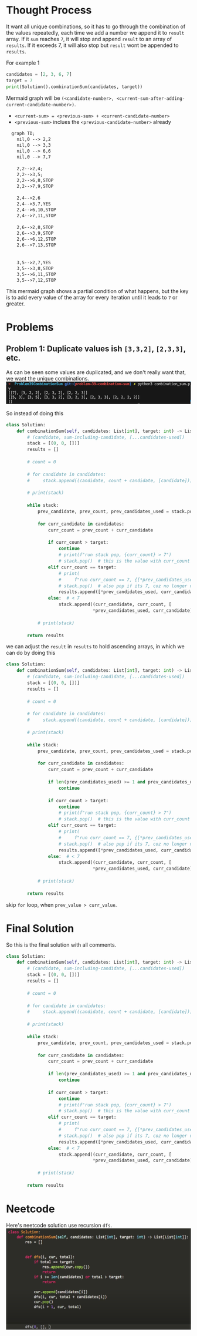 # Thought Process
It want all unique combinations, so it has to go through the combination of the values repeatedly, each time we add a number we append it to `result` array. If it `sum` reaches `7`, it will stop and append `result` to an array of `results`. If it exceeds 7, it will also stop but `result` wont be appended to `results`.

For example 1
```python
candidates = [2, 3, 6, 7]
target = 7
print(Solution().combinationSum(candidates, target))
```

Mermaid graph will be `(<candidate-number>, <current-sum-after-adding-current-candidate-number>)`.
- `<current-sum> = <previous-sum> + <current-candidate-number>`
- `<previous-sum>` inclues the `<previous-candidate-number>` already
```mermaid
  graph TD;
    nil,0 --> 2,2
    nil,0 --> 3,3
    nil,0 --> 6,6
    nil,0 --> 7,7

    2,2-->2,4;
    2,2-->3,5;
    2,2-->6,8,STOP
    2,2-->7,9,STOP

    2,4-->2,6
    2,4-->3,7,YES
    2,4-->6,10,STOP
    2,4-->7,11,STOP

    2,6-->2,8,STOP
    2,6-->3,9,STOP
    2,6-->6,12,STOP
    2,6-->7,13,STOP


    3,5-->2,7,YES
    3,5-->3,8,STOP
    3,5-->6,11,STOP
    3,5-->7,12,STOP
```
This mermaid graph shows a partial condition of what happens, but the key is to add every value of the array for every iteration until it leads to `7` or greater.

# Problems
## Problem 1: Duplicate values ish `[3,3,2]`, `[2,3,3]`, etc.
As can be seen some values are duplicated, and we don't really want that, we want the unique combinations.
![alt text](image.png)

So instead of doing this
```python
class Solution:
    def combinationSum(self, candidates: List[int], target: int) -> List[List[int]]:
        # (candidate, sum-including-candidate, [...candidates-used])
        stack = [(0, 0, [])]
        results = []

        # count = 0

        # for candidate in candidates:
        #     stack.append((candidate, count + candidate, [candidate]))

        # print(stack)

        while stack:
            prev_candidate, prev_count, prev_candidates_used = stack.pop()

            for curr_candidate in candidates:
                curr_count = prev_count + curr_candidate

                if curr_count > target:
                    continue
                    # print(f"run stack pop, {curr_count} > 7")
                    # stack.pop()  # this is the value with curr_count > 7, don't need to continue counting again, and is done after appending
                elif curr_count == target:
                    # print(
                    #     f"run curr_count == 7, {[*prev_candidates_used, curr_candidate]}")
                    # stack.pop()  # also pop if its 7, coz no longer need to count, but can just append to results
                    results.append([*prev_candidates_used, curr_candidate])
                else:  # < 7
                    stack.append((curr_candidate, curr_count, [
                                 *prev_candidates_used, curr_candidate]))

            # print(stack)

        return results
```

we can adjust the `result` in `results` to hold ascending arrays, in which we can do by doing this
```python
class Solution:
    def combinationSum(self, candidates: List[int], target: int) -> List[List[int]]:
        # (candidate, sum-including-candidate, [...candidates-used])
        stack = [(0, 0, [])]
        results = []

        # count = 0

        # for candidate in candidates:
        #     stack.append((candidate, count + candidate, [candidate]))

        # print(stack)

        while stack:
            prev_candidate, prev_count, prev_candidates_used = stack.pop()

            for curr_candidate in candidates:
                curr_count = prev_count + curr_candidate

                if len(prev_candidates_used) >= 1 and prev_candidates_used[-1] > curr_candidate:
                    continue

                if curr_count > target:
                    continue
                    # print(f"run stack pop, {curr_count} > 7")
                    # stack.pop()  # this is the value with curr_count > 7, don't need to continue counting again, and is done after appending
                elif curr_count == target:
                    # print(
                    #     f"run curr_count == 7, {[*prev_candidates_used, curr_candidate]}")
                    # stack.pop()  # also pop if its 7, coz no longer need to count, but can just append to results
                    results.append([*prev_candidates_used, curr_candidate])
                else:  # < 7
                    stack.append((curr_candidate, curr_count, [
                                 *prev_candidates_used, curr_candidate]))

            # print(stack)

        return results
```
skip `for` loop, when `prev_value > curr_value`.

# Final Solution
So this is the final solution with all comments.
```python
class Solution:
    def combinationSum(self, candidates: List[int], target: int) -> List[List[int]]:
        # (candidate, sum-including-candidate, [...candidates-used])
        stack = [(0, 0, [])]
        results = []

        # count = 0

        # for candidate in candidates:
        #     stack.append((candidate, count + candidate, [candidate]))

        # print(stack)

        while stack:
            prev_candidate, prev_count, prev_candidates_used = stack.pop()

            for curr_candidate in candidates:
                curr_count = prev_count + curr_candidate

                if len(prev_candidates_used) >= 1 and prev_candidates_used[-1] > curr_candidate:
                    continue

                if curr_count > target:
                    continue
                    # print(f"run stack pop, {curr_count} > 7")
                    # stack.pop()  # this is the value with curr_count > 7, don't need to continue counting again, and is done after appending
                elif curr_count == target:
                    # print(
                    #     f"run curr_count == 7, {[*prev_candidates_used, curr_candidate]}")
                    # stack.pop()  # also pop if its 7, coz no longer need to count, but can just append to results
                    results.append([*prev_candidates_used, curr_candidate])
                else:  # < 7
                    stack.append((curr_candidate, curr_count, [
                                 *prev_candidates_used, curr_candidate]))

            # print(stack)

        return results
```

# Neetcode
Here's neetcode solution use recursion `dfs`.
![alt text](image-1.png)
